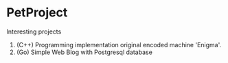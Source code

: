 # PetProject
Interesting projects 
1. (C++) Programming implementation original encoded machine 'Enigma'.
2. (Go) Simple Web Blog with Postgresql database

